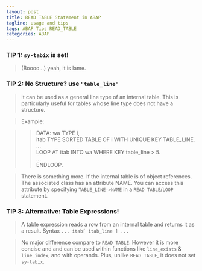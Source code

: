 ```yaml
---
layout: post
title: READ TABLE Statement in ABAP
tagline: usage and tips
tags: ABAP Tips READ_TABLE
categories: ABAP
---
```


### TIP 1: `sy-tabix` is set!
>(Boooo...) yeah, it is lame.

### TIP 2: No Structure? use `"table_line"`
>It can be used as a general line type of an internal table. This is particularly useful for tables whose line type does not have a structure.

>Example:

>> DATA: wa   TYPE i,   
>>      itab TYPE SORTED TABLE OF i WITH UNIQUE KEY TABLE_LINE.   
>>...   
>>LOOP AT itab INTO wa WHERE KEY table_line > 5.   
>>  ...   
>>ENDLOOP.   

>There is something more. If the internal table is of object references. The associated class has an attribute NAME. You can access this attribute by specifying `TABLE_LINE->NAME` in a `READ TABLE`/`LOOP` statement.


### TIP 3: Alternative: Table Expressions!
>A table expression reads a row from an internal table and returns it as a result.
Syntax `... itab[ itab_line ] ... `

>No major difference compare to `READ TABLE`. However it is more concise and and can be used within functions like `line_exists` & `line_index`, and with operands. Plus, unlike `READ TABLE`, it does not set `sy-tabix`.
